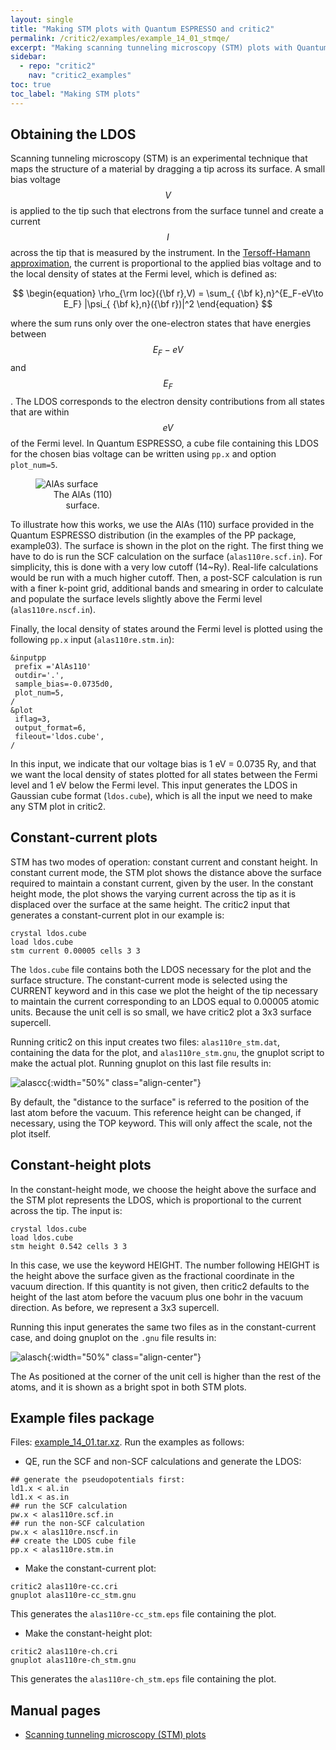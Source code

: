 ```yaml
---
layout: single
title: "Making STM plots with Quantum ESPRESSO and critic2"
permalink: /critic2/examples/example_14_01_stmqe/
excerpt: "Making scanning tunneling microscopy (STM) plots with Quantum ESPRESSO and critic2"
sidebar:
  - repo: "critic2"
    nav: "critic2_examples"
toc: true
toc_label: "Making STM plots"
---
```


## Obtaining the LDOS

Scanning tunneling microscopy (STM) is an experimental technique that
maps the structure of a material by dragging a tip across its surface.
A small bias voltage $$V$$ is applied to the tip such that electrons
from the surface tunnel and create a current $$I$$ across the tip that
is measured by the instrument. In the 
[Tersoff-Hamann approximation](https://doi.org/10.1103/PhysRevB.31.805),
the current is proportional to the applied bias voltage and to the
local density of states at the Fermi level, which is defined as:

$$
\begin{equation}
\rho_{\rm loc}({\bf r},V) = \sum_{ {\bf k},n}^{E_F-eV\to E_F} |\psi_{ {\bf k},n}({\bf r})|^2
\end{equation}
$$

where the sum runs only over the one-electron states that have
energies between $$E_F-eV$$ and $$E_F$$. The LDOS corresponds to the
electron density contributions from all states that are within $$eV$$
of the Fermi level. In Quantum ESPRESSO, a cube file containing this
LDOS for the chosen bias voltage can be written using `pp.x` and 
option `plot_num=5`. 


<figure style="width: 30%" class="align-right">
  <img src="{{ site.url }}{{ site.baseurl }}/assets/critic2/example_14_01/alas_surface.png" alt="AlAs surface">
  <figcaption style="text-align: center">The AlAs (110) surface.</figcaption>
</figure> 

To illustrate how this works, we use the AlAs (110) surface provided
in the Quantum ESPRESSO distribution (in the examples of the PP
package, example03). The surface is shown in the plot on the
right. The first thing we have to do is run the SCF calculation on the
surface (`alas110re.scf.in`). For simplicity, this is done with a very
low cutoff (14~Ry). Real-life calculations would be run with a much
higher cutoff. Then, a post-SCF calculation is run with a finer
k-point grid, additional bands and smearing in order to calculate and
populate the surface levels slightly above the Fermi level
(`alas110re.nscf.in`).

Finally, the local density of states around the Fermi level is plotted
using the following `pp.x` input (`alas110re.stm.in`):
~~~
&inputpp
 prefix ='AlAs110'
 outdir='.',
 sample_bias=-0.0735d0,
 plot_num=5,
/
&plot
 iflag=3,
 output_format=6,
 fileout='ldos.cube',
/
~~~
In this input, we indicate that our voltage bias is 1 eV = 0.0735 Ry,
and that we want the local density of states plotted for all states
between the Fermi level and 1 eV below the Fermi level. This input
generates the LDOS in Gaussian cube format (`ldos.cube`), which is all
the input we need to make any STM plot in critic2.

## Constant-current plots

STM has two modes of operation: constant current and constant
height. In constant current mode, the STM plot shows the distance
above the surface required to maintain a constant current, given by
the user. In the constant height mode, the plot shows the varying
current across the tip as it is displaced over the surface at the same
height. The critic2 input that generates a constant-current plot in
our example is:
~~~
crystal ldos.cube
load ldos.cube
stm current 0.00005 cells 3 3
~~~
The `ldos.cube` file contains both the LDOS necessary for the plot and
the surface structure. The constant-current mode is selected using the
CURRENT keyword and in this case we plot the height of the tip
necessary to maintain the current corresponding to an LDOS equal to
0.00005 atomic units. Because the unit cell is so small, we have
critic2 plot a 3x3 surface supercell.

Running critic2 on this input creates two files: `alas110re_stm.dat`,
containing the data for the plot, and `alas110re_stm.gnu`, the gnuplot
script to make the actual plot. Running gnuplot on this last file
results in:

![alascc](/assets/critic2/example_14_01/alas-constant-current.png){:width="50%" class="align-center"}

By default, the "distance to the surface" is referred to the position
of the last atom before the vacuum. This reference height can be
changed, if necessary, using the TOP keyword. This will only affect
the scale, not the plot itself.

## Constant-height plots

In the constant-height mode, we choose the height above the surface
and the STM plot represents the LDOS, which is proportional to the
current across the tip. The input is:
~~~
crystal ldos.cube
load ldos.cube
stm height 0.542 cells 3 3
~~~
In this case, we use the keyword HEIGHT. The number following HEIGHT
is the height above the surface given as the fractional coordinate in
the vacuum direction. If this quantity is not given, then critic2
defaults to the height of the last atom before the vacuum plus one
bohr in the vacuum direction. As before, we represent a 3x3
supercell. 

Running this input generates the same two files as in the
constant-current case, and doing gnuplot on the `.gnu` file results
in:

![alasch](/assets/critic2/example_14_01/alas-constant-height.png){:width="50%" class="align-center"}

The As positioned at the corner of the unit cell is higher than the
rest of the atoms, and it is shown as a bright spot in both STM
plots.

## Example files package

Files: [example_14_01.tar.xz](/assets/critic2/example_14_01/example_14_01.tar.xz).
Run the examples as follows:

- QE, run the SCF and non-SCF calculations and generate the LDOS:
~~~
## generate the pseudopotentials first:
ld1.x < al.in
ld1.x < as.in
## run the SCF calculation
pw.x < alas110re.scf.in
## run the non-SCF calculation
pw.x < alas110re.nscf.in
## create the LDOS cube file
pp.x < alas110re.stm.in
~~~

- Make the constant-current plot:
~~~
critic2 alas110re-cc.cri
gnuplot alas110re-cc_stm.gnu
~~~
This generates the `alas110re-cc_stm.eps` file containing the plot.

- Make the constant-height plot:
~~~
critic2 alas110re-ch.cri
gnuplot alas110re-ch_stm.gnu
~~~
This generates the `alas110re-ch_stm.eps` file containing the plot.

## Manual pages

- [Scanning tunneling microscopy (STM) plots](/critic2/manual/stm/)

